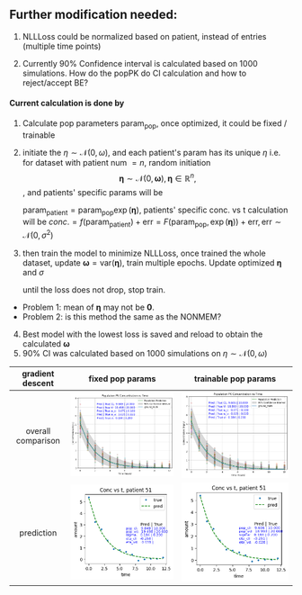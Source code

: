 ## Further modification needed:


1. NLLLoss could be normalized based on patient, instead of entries (multiple time points)

2. Currently 90% Confidence interval is calculated based on 1000 simulations. How do the popPK do CI calculation and how to reject/accept BE?


#### Current calculation is done by

1. Calculate pop parameters $\text{param}_{\text{pop}}$, once optimized, it could be fixed / trainable
2. initiate the $\eta \sim \mathcal{N}(0, \omega)$, and each patient's param has its unique $\eta$
    i.e. for dataset with patient num $= n$, random initiation $$\mathbf{\eta} \sim \mathcal{N}(0, \mathbf{\omega}),  \mathbf{\eta}\in \mathbb{R}^n, $$, and patients' specific params will be

   $`\text{param}_{\text{patient}} =\text{param}_{\text{pop}} \exp(\mathbf{\eta})`$, patients' specific conc. vs t calculation will be $`conc. = f(\text{param}_{\text{patient}}) + \text{err} = F(\text{param}_{\text{pop}}, \exp(\mathbf{\eta})) + \text{err}, \text{err} \sim \mathcal{N}(0, \sigma^2)`$
4. then train the model to minimize NLLLoss, once trained the whole dataset, update $\mathbf{\omega} = \text{var} (\mathbf{\eta})$, 
   train multiple epochs. Update optimized $\mathbf{\eta}$ and $\sigma$

   until the loss does not drop, stop train.
   
  * Problem 1: mean of $\mathbf{\eta}$ may not be $\mathbf{0}$.
  * Problem 2: is this method the same as the NONMEM?  
4.  Best model with the lowest loss is saved and reload to obtain the calculated $\mathbf{\omega}$
5.  90% CI was calculated based on 1000 simulations on $\eta \sim \mathcal{N}(0, \omega)$


 | gradient descent |  fixed pop params   | trainable pop params 
:-----:|:-------------------------:|:-------------------------:
|overall comparison| ![](fig/nn_no_train_pop.png)  | ![](fig/nn_train_pop.png) 
| prediction | ![](fig/nn_no_train_pop_pred.png) | ![](fig/nn_train_pop_pred.png) 



